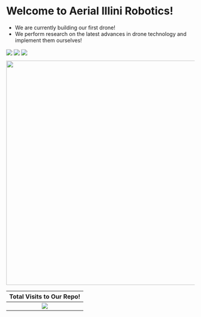 # Welcome to Aerial Illini Robotics!

- We are currently building our first drone!
- We perform research on the latest advances in drone technology and implement them ourselves!

[<img src="https://img.shields.io/badge/Instagram-%23E4405F.svg?logo=Instagram&logoColor=white" align="center">](https://instagram.com/aerialillinoisrobotics)
[<img src="https://img.shields.io/badge/LinkedIn-%230077B5.svg?logo=linkedin&logoColor=white" align="center">](https://linkedin.com/company/aerial-illinois-robotics/)
[<img src="https://img.shields.io/badge/YouTube-%23FF0000.svg?logo=YouTube&logoColor=white" align="center">](https://youtube.com/@AerialIllinoisRobotics)

<p align="center">
  <img width="600" src="profile/AIR-logo.jpg">
</p>

<div align="center">

| Total Visits to Our Repo!                                                                                                                                                                                                                            |
|---------------------------------------------------------------------------------------------------------------------------------------------------------------------------------------------------------------------------------------------------------------|
| <div align="center">[![](https://visitcount.itsvg.in/api?id=AIRUIUC&icon=7&color=0)](https://visitcount.itsvg.in) </div> |

</div>
